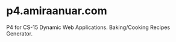 p4.amiraanuar.com
=================

P4 for CS-15 Dynamic Web Applications. Baking/Cooking Recipes Generator.
